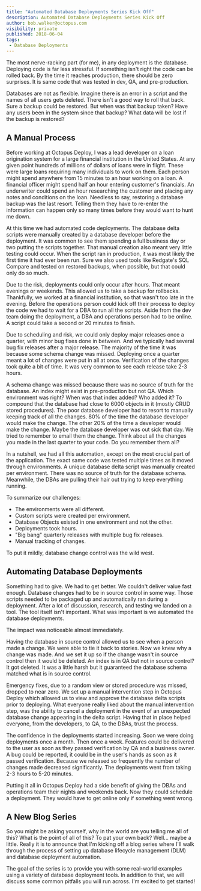 ```yaml
---
title: "Automated Database Deployments Series Kick Off"
description: Automated Database Deployments Series Kick Off
author: bob.walker@octopus.com
visibility: private
published: 2018-06-04
tags:
 - Database Deployments
---
```


The most nerve-racking part (for me), in any deployment is the database.  Deploying code is far less stressful.  If something isn't right the code can be rolled back.  By the time it reaches production, there should be zero surprises.  It is same code that was tested in dev, QA, and pre-production.    

Databases are not as flexible.  Imagine there is an error in a script and the names of all users gets deleted.  There isn't a good way to roll that back.  Sure a backup could be restored.  But when was that backup taken?  Have any users been in the system since that backup?  What data will be lost if the backup is restored?

## A Manual Process
Before working at Octopus Deploy, I was a lead developer on a loan origination system for a large financial institution in the United States.  At any given point hundreds of millions of dollars of loans were in flight.  These were large loans requiring many individuals to work on them.  Each person might spend anywhere from 15 minutes to an hour working on a loan.  A financial officer might spend half an hour entering customer's financials.  An underwriter could spend an hour researching the customer and placing any notes and conditions on the loan.  Needless to say, restoring a database backup was the last resort.  Telling them they have to re-enter the information can happen only so many times before they would want to hunt me down.

At this time we had automated code deployments.  The database delta scripts were manually created by a database developer before the deployment.  It was common to see them spending a full business day or two putting the scripts together.  That manual creation also meant very little testing could occur.  When the script ran in production, it was most likely the first time it had ever been run.  Sure we also used tools like Redgate's SQL Compare and tested on restored backups, when possible, but that could only do so much.

Due to the risk, deployments could only occur after hours.  That meant evenings or weekends.  This allowed us to take a backup for rollbacks.  Thankfully, we worked at a financial institution, so that wasn't too late in the evening. Before the operations person could kick off their process to deploy the code we had to wait for a DBA to run all the scripts.  Aside from the dev team doing the deployment, a DBA and operations person had to be online.  A script could take a second or 20 minutes to finish.  

Due to scheduling and risk, we could only deploy major releases once a quarter, with minor bug fixes done in between.  And we typically had several bug fix releases after a major release.  The majority of the time it was because some schema change was missed.  Deploying once a quarter meant a lot of changes were put in all at once.  Verification of the changes took quite a bit of time.  It was very common to see each release take 2-3 hours.

A schema change was missed because there was no source of truth for the database.  An index might exist in pre-production but not QA.  Which environment was right?  When was that index added?  Who added it?  To compound that the database had close to 6000 objects in it (mostly CRUD stored procedures).  The poor database developer had to resort to manually keeping track of all the changes.  80% of the time the database developer would make the change.  The other 20% of the time a developer would make the change.  Maybe the database developer was out sick that day.  We tried to remember to email them the change.  Think about all the changes you made in the last quarter to your code.  Do you remember them all?  

In a nutshell, we had all this automation, except on the most crucial part of the application.  The exact same code was tested multiple times as it moved through environments.  A unique database delta script was manually created per environment.  There was no source of truth for the database schema. Meanwhile, the DBAs are pulling their hair out trying to keep everything running.

To summarize our challenges:

- The environments were all different.
- Custom scripts were created per environment.
- Database Objects existed in one environment and not the other.
- Deployments took hours.
- "Big bang" quarterly releases with multiple bug fix releases.
- Manual tracking of changes.

To put it mildly, database change control was the wild west.  

## Automating Database Deployments
Something had to give.  We had to get better.  We couldn't deliver value fast enough.  Database changes had to be in source control in some way.  Those scripts needed to be packaged up and automatically ran during a deployment.  After a lot of discussion, research, and testing we landed on a tool.  The tool itself isn't important.  What was important is we automated the database deployments.

The impact was noticeable almost immediately.

Having the database in source control allowed us to see when a person made a change.  We were able to tie it back to stories.  Now we knew why a change was made.  And we set it up so if the change wasn't in source control then it would be deleted.  An index is in QA but not in source control?  It got deleted.  It was a little harsh but it guaranteed the database schema matched what is in source control.

Emergency fixes, due to a random view or stored procedure was missed, dropped to near zero.  We set up a manual intervention step in Octopus Deploy which allowed us to view and approve the database delta scripts prior to deploying.  What everyone really liked about the manual intervention step, was the ability to cancel a deployment in the event of an unexpected database change appearing in the delta script.  Having that in place helped everyone, from the developers, to QA, to the DBAs, trust the process.   

The confidence in the deployments started increasing.  Soon we were doing deployments once a month.  Then once a week.  Features could be delivered to the user as soon as they passed verification by QA and a business owner.  A bug could be reported, it could be in the user's hands as soon as it passed verification.  Because we released so frequently the number of changes made decreased significantly.  The deployments went from taking 2-3 hours to 5-20 minutes.

Putting it all in Octopus Deploy had a side benefit of giving the DBAs and operations team their nights and weekends back.  Now they could schedule a deployment. They would have to get online only if something went wrong.

## A New Blog Series
So you might be asking yourself, why in the world are you telling me all of this?  What is the point of all of this?  To pat your own back?  Well... maybe a little.   Really it is to announce that I'm kicking off a blog series where I'll walk through the process of setting up database lifecycle management (DLM) and database deployment automation.  

The goal of the series is to provide you with some real-world examples using a variety of database deployment tools.  In addition to that, we will discuss some common pitfalls you will run across.  I'm excited to get started!
